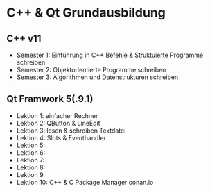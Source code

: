 # C++ & Qt Grundausbildung

## C++ v11
- Semester 1: Einführung in C++ Befehle & Struktuierte Programme schreiben
- Semester 2: Objektorientierte Programme schreiben
- Semester 3: Algorithmen und Datenstrukturen schreiben


## Qt Framwork 5(.9.1)
- Lektion 1: einfacher Rechner
- Lektion 2: QButton & LineEdit
- Lektion 3: lesen & schreiben Textdatei
- Lektion 4: Slots & Eventhandler
- Lektion 5: 
- Lektion 6: 
- Lektion 7: 
- Lektion 8: 
- Lektion 9:
- Lektion 10: C++ & C Package Manager conan.io


